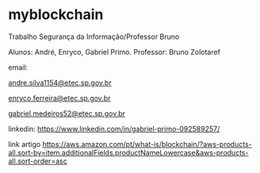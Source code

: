 # myblockchain
Trabalho Segurança da Informação/Professor Bruno

Alunos: André, Enryco, Gabriel Primo.
Professor: Bruno Zolotaref

email:

andre.silva1154@etec.sp.gov.br

enryco.ferreira@etec.sp.gov.br

gabriel.medeiros52@etec.sp.gov.br

linkedin:
https://www.linkedin.com/in/gabriel-primo-092589257/

link artigo
https://aws.amazon.com/pt/what-is/blockchain/?aws-products-all.sort-by=item.additionalFields.productNameLowercase&aws-products-all.sort-order=asc

